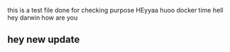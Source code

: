 this is a test file done for checking purpose
HEyyaa huoo
docker time
hell
hey darwin how are you

## hey new update
